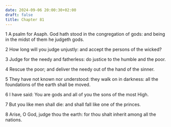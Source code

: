 ```yaml
---
date: 2024-09-06 20:00:30+02:00
draft: false
title: Chapter 81
---
```




1 A psalm for Asaph. God hath stood in the congregation of gods: and being in the midst of them he judgeth gods.

2 How long will you judge unjustly: and accept the persons of the wicked?

3 Judge for the needy and fatherless: do justice to the humble and the poor.

4 Rescue the poor; and deliver the needy out of the hand of the sinner.

5 They have not known nor understood: they walk on in darkness: all the foundations of the earth shall be moved.

6 I have said: You are gods and all of you the sons of the most High.

7 But you like men shall die: and shall fall like one of the princes.

8 Arise, O God, judge thou the earth: for thou shalt inherit among all the nations.

